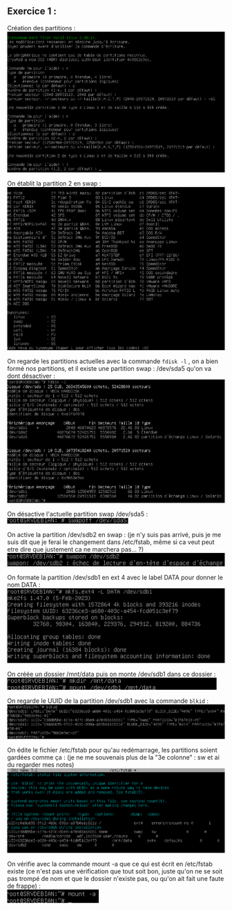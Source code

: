 ## Exercice 1 :

Création des partitions :  
![création_partitions](Ressources/Creation_partitions.png)

On établit la partition 2 en swap :   
![partition2swap](Ressources/Partition2_swap.png)

On regarde les partitions actuelles avec la commande ```fdisk -l``` , on a bien formé nos partitions, et il existe une partition swap : /dev/sda5 qu'on va dont désactiver :  
![fdisk-l](Ressources/fdisk-l.png)

On désactive l'actuelle partition swap /dev/sda5 :  
![swapoff_sda5](Ressources/swapoff_sda5.png)

On active la partition /dev/sdb2 en swap : (je n'y suis pas arrivé, puis je me suis dit que je ferai le changement dans /etc/fstab, même si ca veut peut etre dire que justement ca ne marchera pas... ?)  
![swapon_echec](Ressources/swapon_echec.png)

On formate la partition /dev/sdb1 en ext 4 avec le label DATA pour donner le nom DATA :  
![formatage_sdb1](Ressources/Formatage_sdb1.png)

On créée un dossier /mnt/data puis on monte /dev/sdb1 dans ce dossier :  
![montage_sdb1_/mnt/data](Ressources/montage_sdb1_mntdata.png)

On regarde le UUID de la partition /dev/sdb1 avec la commande ```blkid``` :  
![blkid](Ressources/blkid.png)

On édite le fichier /etc/fstab pour qu'au redémarrage, les partitions soient gardées comme ça : (je ne me souvenais plus de la "3e colonne" : sw et ai du regarder mes notes)  
![fichier_fstab](Ressources/etc-fstab.png)

On vérifie avec la commande mount -a que ce qui est écrit en /etc/fstab existe (ce n'est pas une vérification que tout soit bon, juste qu'on ne se soit pas trompé de nom et que le dossier n'existe pas, ou qu'on ait fait une faute de frappe) :  
![verif](Ressources/verif.png)
